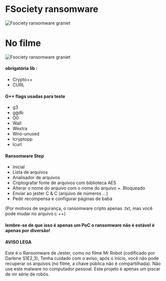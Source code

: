 # FSociety ransomware

![Fsociety ransomware graniet](https://s3.postimg.org/y861zq31v/Capture_d_cran_de_2016_10_30_12_18_08.png)

# No filme

![Fsociety ransomware graniet](http://www.welivesecurity.com/wp-content/uploads/2016/07/mrrobot11-1024x590.jpg)


#### obrigatória lib :
+ Crypto++
+ CURL

#### G++ flags usadas para teste
+ g3
+ ggdb
+ O0
+ Wall
+ Wextra
+ Wno-unused
+ lcryptopp
+ lcurl

#### Ransomware Step
+ Inicial
+ Lista de arquivos
+ Analisador de arquivos
+ Criptografar fonte de arquivos com biblioteca AES
+ Alterar o nome do arquivo com o nome do arquivo +. Bloqueado
+ Enviar ao jester C & C (arquivo de números ...)
+ Pedir recompensa e configurar páginas de babá

(Por motivos de segurança, o ransomware cripto apenas .txt, mas você pode mudar no arquivo c ++)

#### lembre-se de que isso é apenas um PoC o ransomware não é estável é apenas por diversão!


#### AVISO LEGA
Este é o Ransomware de Jester, como no filme Mr Robot (codificado por Darlene S1E2,3),
Tenha cuidado com o aviso, após o início, você não pode recuperar os arquivos (no filme, a chave pública não é compartilhada).
Não use este malware no computador pessoal.
Este projeto é apenas um piscar de mr série de robôs.
